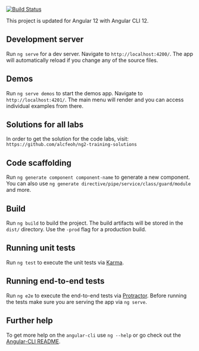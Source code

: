 [![Build Status](https://travis-ci.org/alcfeoh/ng2-training.png)](https://travis-ci.org/alcfeoh/ng2-training)

This project is updated for Angular 12 with Angular CLI 12.

## Development server
Run `ng serve` for a dev server. Navigate to `http://localhost:4200/`. The app will automatically reload if you change any of the source files.

## Demos
Run `ng serve demos` to start the demos app. Navigate to `http://localhost:4201/`. The main menu will render and you can access individual examples from there.

## Solutions for all labs

In order to get the solution for the code labs, visit: `https://github.com/alcfeoh/ng2-training-solutions`  

## Code scaffolding

Run `ng generate component component-name` to generate a new component. You can also use `ng generate directive/pipe/service/class/guard/module` and more.

## Build

Run `ng build` to build the project. The build artifacts will be stored in the `dist/` directory. Use the `-prod` flag for a production build.

## Running unit tests

Run `ng test` to execute the unit tests via [Karma](https://karma-runner.github.io).

## Running end-to-end tests

Run `ng e2e` to execute the end-to-end tests via [Protractor](http://www.protractortest.org/). 
Before running the tests make sure you are serving the app via `ng serve`.

## Further help

To get more help on the `angular-cli` use `ng --help` or go check out the [Angular-CLI README](https://github.com/angular/angular-cli/blob/master/README.md).
